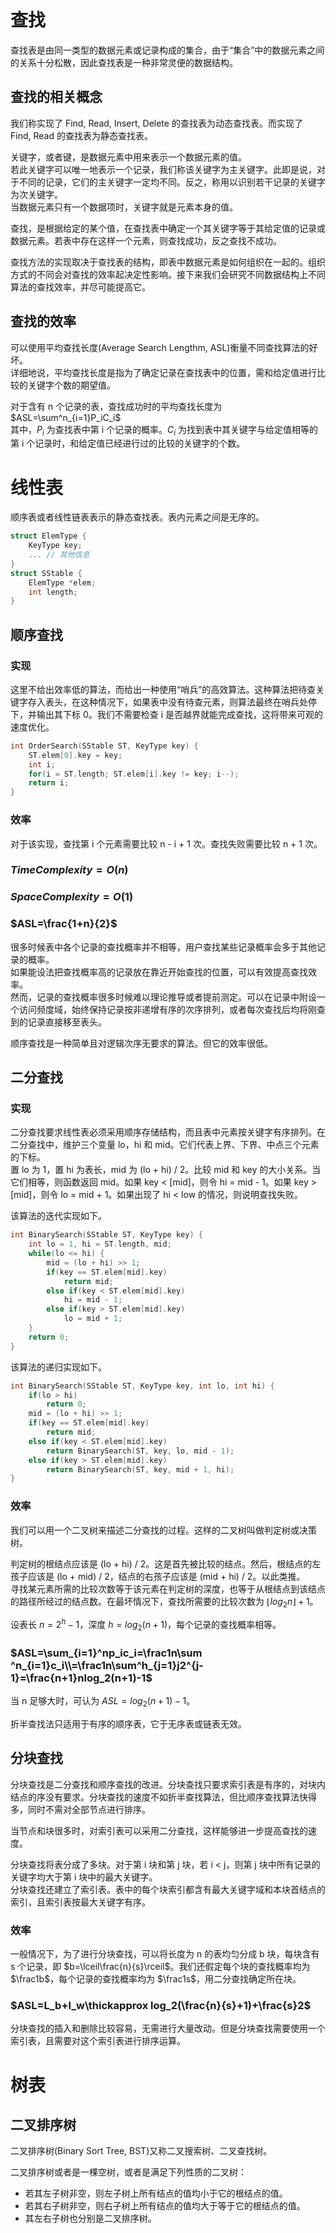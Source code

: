 # 查找

查找表是由同一类型的数据元素或记录构成的集合，由于“集合”中的数据元素之间的关系十分松散，因此查找表是一种非常灵便的数据结构。

## 查找的相关概念

我们称实现了 Find, Read, Insert, Delete 的查找表为动态查找表。而实现了 Find, Read 的查找表为静态查找表。

关键字，或者键，是数据元素中用来表示一个数据元素的值。  
若此关键字可以唯一地表示一个记录，我们称该关键字为主关键字。此即是说，对于不同的记录，它们的主关键字一定均不同。反之，称用以识别若干记录的关键字为次关键字。   
当数据元素只有一个数据项时，关键字就是元素本身的值。

查找，是根据给定的某个值，在查找表中确定一个其关键字等于其给定值的记录或数据元素。若表中存在这样一个元素，则查找成功，反之查找不成功。

查找方法的实现取决于查找表的结构，即表中数据元素是如何组织在一起的。组织方式的不同会对查找的效率起决定性影响。接下来我们会研究不同数据结构上不同算法的查找效率，并尽可能提高它。

## 查找的效率

可以使用平均查找长度(Average Search Lengthm, ASL)衡量不同查找算法的好坏。  
详细地说，平均查找长度是指为了确定记录在查找表中的位置，需和给定值进行比较的关键字个数的期望值。  

对于含有 n 个记录的表，查找成功时的平均查找长度为  
$ASL=\sum^n_{i=1}P_iC_i$  
其中，$P_i$ 为查找表中第 i 个记录的概率。$C_i$ 为找到表中其关键字与给定值相等的第 i 个记录时，和给定值已经进行过的比较的关键字的个数。

# 线性表

顺序表或者线性链表表示的静态查找表。表内元素之间是无序的。

```cpp
struct ElemType {
    KeyType key;
    ... // 其他信息
}
struct SStable {
    ElemType *elem;
    int length;
}
```

## 顺序查找

### 实现

这里不给出效率低的算法，而给出一种使用“哨兵”的高效算法。这种算法把待查关键字存入表头，在这种情况下，如果表中没有待查元素，则算法最终在哨兵处停下，并输出其下标 0。我们不需要检查 i 是否越界就能完成查找，这将带来可观的速度优化。

```cpp
int OrderSearch(SStable ST, KeyType key) {
    ST.elem[0].key = key;
    int i;
    for(i = ST.length; ST.elem[i].key != key; i--);
    return i;
}
```

### 效率

对于该实现，查找第 i 个元素需要比较 n - i + 1 次。查找失败需要比较 n + 1 次。

### $TimeComplexity=O(n)$  
### $SpaceComplexity=O(1)$  
### $ASL=\frac{1+n}{2}$

很多时候表中各个记录的查找概率并不相等，用户查找某些记录概率会多于其他记录的概率。  
如果能设法把查找概率高的记录放在靠近开始查找的位置，可以有效提高查找效率。  
然而，记录的查找概率很多时候难以理论推导或者提前测定。可以在记录中附设一个访问频度域，始终保持记录按非递增有序的次序排列，或者每次查找后均将刚查到的记录直接移至表头。

顺序查找是一种简单且对逻辑次序无要求的算法。但它的效率很低。

## 二分查找

### 实现

二分查找要求线性表必须采用顺序存储结构，而且表中元素按关键字有序排列。在二分查找中，维护三个变量 lo，hi 和 mid。它们代表上界、下界、中点三个元素的下标。  
置 lo 为 1，置 hi 为表长，mid 为 (lo + hi) / 2。比较 mid 和 key 的大小关系。当它们相等，则函数返回 mid。如果 key < [mid]，则令 hi = mid - 1。如果 key > [mid]，则令 lo = mid + 1。如果出现了 hi < low 的情况，则说明查找失败。

该算法的迭代实现如下。

```cpp
int BinarySearch(SStable ST, KeyType key) {
    int lo = 1, hi = ST.length, mid;
    while(lo <= hi) {
        mid = (lo + hi) >> 1;
        if(key == ST.elem[mid].key) 
            return mid;
        else if(key < ST.elem[mid].key)
            hi = mid - 1;
        else if(key > ST.elem[mid].key)
            lo = mid + 1;
    }
    return 0;
}
```

该算法的递归实现如下。

```cpp
int BinarySearch(SStable ST, KeyType key, int lo, int hi) {
    if(lo > hi)
        return 0;
    mid = (lo + hi) >> 1;
    if(key == ST.elem[mid].key)
        return mid;
    else if(key < ST.elem[mid].key)
        return BinarySearch(ST, key, lo, mid - 1);
    else if(key > ST.elem[mid].key)
        return BinarySearch(ST, key, mid + 1, hi);
}
```

### 效率

我们可以用一个二叉树来描述二分查找的过程。这样的二叉树叫做判定树或决策树。

判定树的根结点应该是 (lo + hi) / 2。这是首先被比较的结点。然后，根结点的左孩子应该是 (lo + mid) / 2，结点的右孩子应该是 (mid + hi) / 2。以此类推。  
寻找某元素所需的比较次数等于该元素在判定树的深度，也等于从根结点到该结点的路径所经过的结点数。在最坏情况下，查找所需要的比较次数为 $\lfloor log_2n\rfloor+1$。  

设表长 $n=2^h-1$，深度 $h=log_2(n+1)$，每个记录的查找概率相等。

### $ASL=\sum_{i=1}^np_ic_i=\frac1n\sum ^n_{i=1}c_i\\=\frac1n\sum^h_{j=1}j2^{j-1}=\frac{n+1}nlog_2(n+1)-1$  

当 n 足够大时，可认为 $ASL=log_2(n+1)-1$。

折半查找法只适用于有序的顺序表，它于无序表或链表无效。

## 分块查找

分块查找是二分查找和顺序查找的改进。分块查找只要求索引表是有序的，对块内结点的序没有要求。分块查找的速度不如折半查找算法，但比顺序查找算法快得多，同时不需对全部节点进行排序。

当节点和块很多时，对索引表可以采用二分查找，这样能够进一步提高查找的速度。

分块查找将表分成了多块。对于第 i 块和第 j 块，若 i < j，则第 j 块中所有记录的关键字均大于第 i 块中的最大关键字。  
分块查找还建立了索引表。表中的每个块索引都含有最大关键字域和本块首结点的索引，且索引表按最大关键字有序。

### 效率

一般情况下，为了进行分块查找，可以将长度为 n 的表均匀分成 b 块，每块含有 s 个记录，即 $b=\lceil\frac{n}{s}\rceil$。我们还假定每个块的查找概率均为 $\frac1b$，每个记录的查找概率均为 $\frac1s$，用二分查找确定所在块。

### $ASL=L_b+l_w\thickapprox log_2(\frac{n}{s}+1)+\frac{s}2$

分块查找的插入和删除比较容易，无需进行大量改动。但是分块查找需要使用一个索引表，且需要对这个索引表进行排序运算。

# 树表

## 二叉排序树

二叉排序树(Binary Sort Tree, BST)又称二叉搜索树、二叉查找树。

二叉排序树或者是一棵空树，或者是满足下列性质的二叉树：
- 若其左子树非空，则左子树上所有结点的值均小于它的根结点的值。
- 若其右子树非空，则右子树上所有结点的值均大于等于它的根结点的值。
- 其左右子树也分别是二叉排序树。
